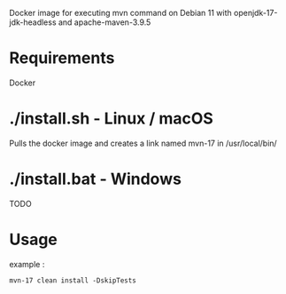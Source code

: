 Docker image for executing mvn command on Debian 11 with openjdk-17-jdk-headless and apache-maven-3.9.5

# Requirements

Docker

# ./install.sh - Linux / macOS

Pulls the docker image and creates a link named mvn-17 in /usr/local/bin/

# ./install.bat - Windows

TODO

# Usage

example : 
```
mvn-17 clean install -DskipTests
```
